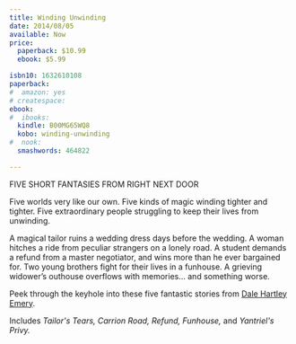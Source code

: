 ```yaml
---
title: Winding Unwinding
date: 2014/08/05
available: Now
price:
  paperback: $10.99
  ebook: $5.99

isbn10: 1632610108
paperback:
#  amazon: yes
# createspace: 
ebook:
#  ibooks: 
  kindle: B00MG65WQ8
  kobo: winding-unwinding
#  nook: 
  smashwords: 464822

---
```


FIVE SHORT FANTASIES FROM RIGHT NEXT DOOR

Five worlds very like our own.
Five kinds of magic winding tighter and tighter.
Five extraordinary people struggling to keep their lives from unwinding.

A magical tailor ruins a wedding dress days before the wedding.
A woman hitches a ride from peculiar strangers on a lonely road.
A student demands a refund from a master negotiator,
and wins more than he ever bargained for.
Two young brothers fight for their lives in a funhouse.
A grieving widower’s outhouse overflows with memories...
and something worse.

Peek through the keyhole into these five fantastic stories from
[Dale Hartley Emery](http://dalehartleyemery.com/).

Includes
_Tailor's Tears,_
_Carrion Road,_
_Refund,_
_Funhouse,_
and _Yantriel's Privy._
